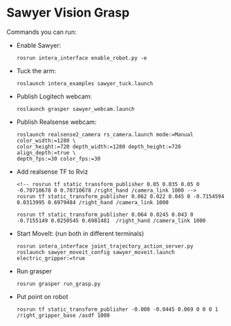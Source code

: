 # Sawyer Vision Grasp

Commands you can run:

- Enable Sawyer:
    ```
    rosrun intera_interface enable_robot.py -e
    ```
- Tuck the arm: 
    ```
    roslaunch intera_examples sawyer_tuck.launch
    ```
- Publish Logitech webcam:
    ```
    roslaunch grasper sawyer_webcam.launch
    ```
- Publish Realsense webcam:
    ```
    roslaunch realsense2_camera rs_camera.launch mode:=Manual color_width:=1280 \
    color_height:=720 depth_width:=1280 depth_height:=720 align_depth:=true \
    depth_fps:=30 color_fps:=30
    ```
- Add realsense TF to Rviz
    ```
    <!-- rosrun tf static_transform_publisher 0.05 0.035 0.05 0 -0.70710678 0 0.70710678 /right_hand /camera_link 1000 -->
    rosrun tf static_transform_publisher 0.062 0.022 0.045 0 -0.7154594 0.0313995 0.6979484 /right_hand /camera_link 1000

    rosrun tf static_transform_publisher 0.064 0.0245 0.043 0 -0.7155149 0.0250545 0.6981481  /right_hand /camera_link 1000
    ```
- Start MoveIt: (run both in different terminals)
    ```
    rosrun intera_interface joint_trajectory_action_server.py
    roslaunch sawyer_moveit_config sawyer_moveit.launch electric_gripper:=true
    ```
- Run grasper
    ```
    rosrun grasper run_grasp.py
    ```
- Put point on robot
    ```
    rosrun tf static_transform_publisher -0.008 -0.0445 0.069 0 0 0 1 /right_gripper_base /asdf 1000
    ```